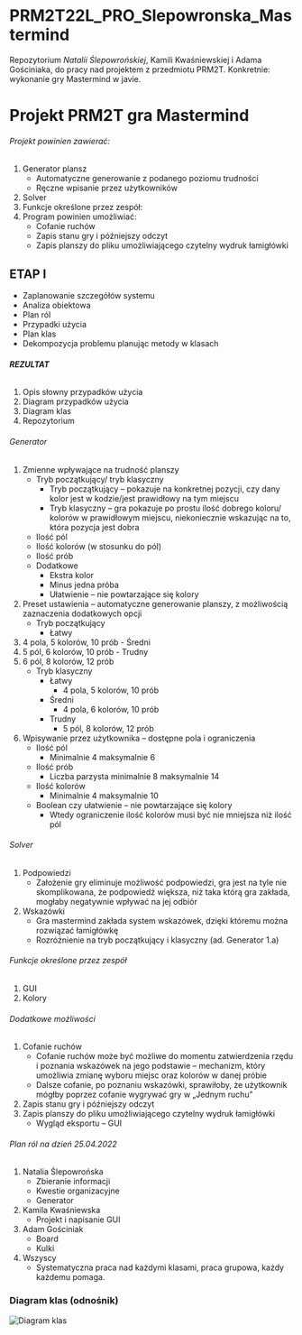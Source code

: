 # PRM2T22L_PRO_Slepowronska_Mastermind

Repozytorium *Natalii Ślepowrońskiej*, Kamili Kwaśniewskiej i Adama Gościniaka, do pracy nad projektem z przedmiotu PRM2T. Konkretnie: wykonanie gry Mastermind w javie.

# **Projekt PRM2T gra Mastermind**
###### Projekt powinien zawierać:
1.	Generator plansz
    - Automatyczne generowanie z podanego poziomu trudności
    - Ręczne wpisanie przez użytkowników
2.	Solver
3.	Funkcje określone przez zespół:
4.	Program powinien umożliwiać:
    -	Cofanie ruchów
    -	Zapis stanu gry i późniejszy odczyt
    -	Zapis planszy do pliku umożliwiającego czytelny wydruk łamigłówki
## ETAP I
- Zaplanowanie szczegółów systemu
- Analiza obiektowa
- Plan ról
- Przypadki użycia
- Plan klas
- Dekompozycja problemu planując metody w klasach
###### **REZULTAT**
1.	Opis słowny przypadków użycia 
2.	Diagram przypadków użycia
3.	Diagram klas
4.	Repozytorium 

###### Generator
1.	Zmienne wpływające na trudność planszy
    -	Tryb początkujący/ tryb klasyczny
        -	Tryb początkujący – pokazuje na konkretnej pozycji, czy dany kolor jest w kodzie/jest prawidłowy na tym miejscu
        -	Tryb klasyczny – gra pokazuje po prostu ilość dobrego koloru/ kolorów w prawidłowym miejscu, niekoniecznie wskazując na to, która pozycja jest dobra
    -	Ilość pól
    -	Ilość kolorów (w stosunku do pól)
    -	Ilość prób
    -	Dodatkowe
        -	Ekstra kolor
        -	Minus jedna próba 
        -	Ułatwienie – nie powtarzające się kolory
2.	Preset ustawienia – automatyczne generowanie planszy, z możliwością zaznaczenia dodatkowych opcji 
    -	Tryb początkujący 
        -	Łatwy
1.	4 pola, 5 kolorów, 10 prób
        -	Średni
1.	5 pól, 6 kolorów, 10 prób
        -	Trudny
1.	6 pól, 8 kolorów, 12 prób
    -	Tryb klasyczny 
        -	Łatwy
            -	4 pola, 5 kolorów, 10 prób
        -	Średni
            -	4 pola, 6 kolorów, 10 prób
        -	Trudny
            -	5 pól, 8 kolorów, 12 prób
3.	Wpisywanie przez użytkownika – dostępne pola i ograniczenia
    -	Ilość pól
        -	Minimalnie 4 maksymalnie 6
    -	Ilość prób 
        -	Liczba parzysta minimalnie 8 maksymalnie 14
    -	Ilość kolorów
        -	Minimalnie 4 maksymalnie 10
    -	Boolean czy ułatwienie – nie powtarzające się kolory 
        -	Wtedy ograniczenie ilość kolorów musi być nie mniejsza niż ilość pól
###### Solver 
1.	Podpowiedzi 
    -	Założenie gry eliminuje możliwość podpowiedzi, gra jest na tyle nie skomplikowana, że podpowiedź większa, niż taka którą gra zakłada, mogłaby negatywnie wpływać na jej odbiór
2.	Wskazówki 
    -	Gra mastermind zakłada system wskazówek, dzięki któremu można rozwiązać łamigłówkę
    -	Rozróżnienie na tryb początkujący i klasyczny (ad. Generator 1.a)
###### Funkcje określone przez zespół
1.	GUI
2.	Kolory
###### Dodatkowe możliwości
1.	Cofanie ruchów
    - Cofanie ruchów może być możliwe do momentu zatwierdzenia rzędu i poznania wskazówek na jego podstawie – mechanizm, który umożliwia zmianę wyboru miejsc oraz kolorów w danej próbie
    - Dalsze cofanie, po poznaniu wskazówki, sprawiłoby, że użytkownik mógłby poprzez cofanie wygrywać gry w „Jednym ruchu”
2.	Zapis stanu gry i późniejszy odczyt
3.	Zapis planszy do pliku umożliwiającego czytelny wydruk łamigłówki
    -	Wygląd eksportu – GUI
###### Plan ról na dzień 25.04.2022
1. Natalia Ślepowrońska
    - Zbieranie informacji
    - Kwestie organizacyjne
    - Generator
2. Kamila Kwaśniewska 
    - Projekt i napisanie GUI
3. Adam Gościniak
    - Board
    - Kulki
4. Wszyscy
    - Systematyczna praca nad każdymi klasami, praca grupowa, każdy każdemu pomaga.
### Diagram klas (odnośnik)
![Diagram klas](https://scontent-waw1-1.xx.fbcdn.net/v/t1.15752-9/278299605_496944578880396_1577048329286449662_n.png?_nc_cat=106&ccb=1-5&_nc_sid=ae9488&_nc_ohc=0W0sMUrFIlsAX-X5TaZ&_nc_ht=scontent-waw1-1.xx&oh=03_AVJgMbvXJ4zkETF3I5S_PpfsD97boVoq_d036JDLkujjKA&oe=628CFC4D)
